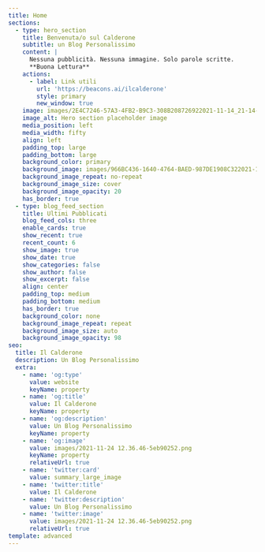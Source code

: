 ```yaml
---
title: Home
sections:
  - type: hero_section
    title: Benvenuta/o sul Calderone
    subtitle: un Blog Personalissimo
    content: |
      Nessuna pubblicità. Nessuna immagine. Solo parole scritte.
      **Buona Lettura**
    actions:
      - label: Link utili
        url: 'https://beacons.ai/ilcalderone'
        style: primary
        new_window: true
    image: images/2E4C7246-57A3-4FB2-B9C3-308B208726922021-11-14_21-14-56_295.jpeg
    image_alt: Hero section placeholder image
    media_position: left
    media_width: fifty
    align: left
    padding_top: large
    padding_bottom: large
    background_color: primary
    background_image: images/966BC436-1640-4764-BAED-987DE1908C322021-11-21_16-12-57_907.jpeg
    background_image_repeat: no-repeat
    background_image_size: cover
    background_image_opacity: 20
    has_border: true
  - type: blog_feed_section
    title: Ultimi Pubblicati
    blog_feed_cols: three
    enable_cards: true
    show_recent: true
    recent_count: 6
    show_image: true
    show_date: true
    show_categories: false
    show_author: false
    show_excerpt: false
    align: center
    padding_top: medium
    padding_bottom: medium
    has_border: true
    background_color: none
    background_image_repeat: repeat
    background_image_size: auto
    background_image_opacity: 98
seo:
  title: Il Calderone
  description: Un Blog Personalissimo
  extra:
    - name: 'og:type'
      value: website
      keyName: property
    - name: 'og:title'
      value: Il Calderone
      keyName: property
    - name: 'og:description'
      value: Un Blog Personalissimo
      keyName: property
    - name: 'og:image'
      value: images/2021-11-24 12.36.46-5eb90252.png
      keyName: property
      relativeUrl: true
    - name: 'twitter:card'
      value: summary_large_image
    - name: 'twitter:title'
      value: Il Calderone
    - name: 'twitter:description'
      value: Un Blog Personalissimo
    - name: 'twitter:image'
      value: images/2021-11-24 12.36.46-5eb90252.png
      relativeUrl: true
template: advanced
---
```

